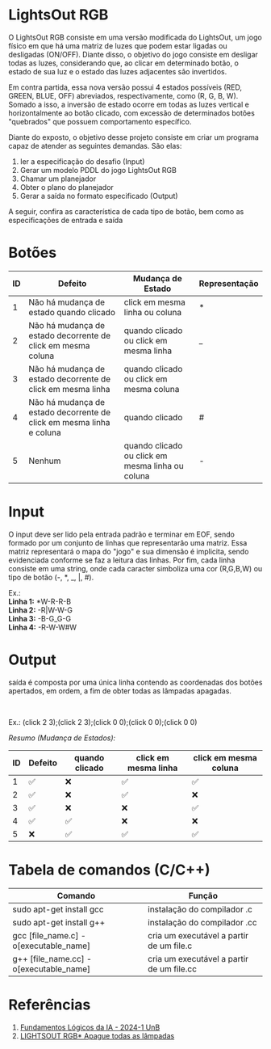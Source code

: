 # LightsOut RGB

<p>
 O LightsOut RGB consiste em uma versão modificada do LightsOut, um jogo físico em que há uma matriz de luzes que podem estar ligadas ou desligadas (ON/OFF). Diante disso, o objetivo do jogo consiste em desligar todas as luzes, considerando que, ao clicar em determinado botão, o estado de sua luz e o estado das luzes adjacentes são invertidos. 
</p>
 Em contra partida, essa nova versão possui 4 estados possíveis (RED, GREEN, BLUE, OFF) abreviados, respectivamente, como (R, G, B, W). Somado a isso, a inversão de estado ocorre em todas as luzes vertical e horizontalmente ao botão clicado, com excessão de determinados botões "quebrados" que possuem comportamento específico. 
<p>

<p>
 Diante do exposto, o objetivo desse projeto consiste em criar um programa capaz de atender as seguintes demandas. São elas: 
</p>

<ol>
<li>ler a especificação do desafio (Input)</li>
<li>Gerar um modelo PDDL do jogo LightsOut RGB</li>
<li>Chamar um planejador</li>
<li>Obter o plano do planejador</li>
<li>Gerar a saída no formato especificado (Output)</li>
</ol>

<p>
 A seguir, confira as característica de cada tipo de botão, bem como as especificações de entrada e saída
</p>

# Botões 

 ID |                               Defeito                                |                 Mudança de Estado                | Representação |
----| -------------------------------------------------------------------- | ------------------------------------------------ | ------------- |
1   |                Não há mudança de estado quando clicado               | click em mesma linha ou coluna                   |       *       |
2   |    Não há mudança de estado decorrente de click em mesma coluna      | quando clicado ou click em mesma linha           |       _       |
3   |    Não há mudança de estado decorrente de click em mesma linha       | quando clicado ou click em mesma coluna          |       |       |
4   | Não há mudança de estado decorrente de click em mesma linha e coluna | quando clicado                                   |       #       |
5   |                                 Nenhum                               | quando clicado ou click em mesma linha ou coluna |       -       |

# Input

<p>
 O input deve ser lido pela entrada padrão e terminar em EOF, sendo formado por um conjunto de linhas que representarão uma matriz. Essa matriz representará o mapa do "jogo" e sua dimensão é implicita, sendo evidenciada conforme se faz a leitura das linhas. Por fim, cada linha consiste em uma string, onde cada caracter simboliza uma cor (R,G,B,W) ou tipo de botão (-, *, _, |, #).
 </p>

<p>
Ex.:<br>
<strong>Linha 1:</strong> *W-R-R-B <br>
<strong>Linha 2:</strong> -R|W-W-G <br>
<strong>Linha 3:</strong> -B-G_G-G <br>
<strong>Linha 4:</strong> -R-W-W#W <br>
</p>

# Output

<p>
 saída é composta por uma única linha contendo as coordenadas dos botões apertados, em ordem, a fim de obter todas as lâmpadas apagadas.
</p>

<br>

<p>
 Ex.: (click 2 3);(click 2 3);(click 0 0);(click 0 0);(click 0 0)
</p>

<i>Resumo (Mudança de Estados):</i>

 ID |       Defeito      |    quando clicado  | click em mesma linha | click em mesma coluna |
----| ------------------ | ------------------ | -------------------- | --------------------- |
1   | :white_check_mark: |        :x:         |  :white_check_mark:  |  :white_check_mark:   |
2   | :white_check_mark: |        :x:         |  :white_check_mark:  |          :x:          |
3   | :white_check_mark: |        :x:         |         :x:          |  :white_check_mark:   |
4   | :white_check_mark: | :white_check_mark: |         :x:          |          :x:          |
5   |        :x:         | :white_check_mark: |  :white_check_mark:  |  :white_check_mark:   |

# Tabela de comandos (C/C++)

Comando   | Função
--------- | ------
sudo apt-get install gcc | instalação do compilador .c
sudo apt-get install g++ | instalação do compilador .cc
gcc [file_name.c] -o[executable_name] | cria um executável a partir de um file.c
g++ [file_name.cc] -o[executable_name] | cria um executável a partir de um file.cc

# Referências

<ol>
<li><a href="https://www.brunoribas.com.br/flia/2024-1/">Fundamentos Lógicos da IA - 2024-1
UnB</a></li>
<li><a href="https://www.brunoribas.com.br/flia/2024-1/lightsoutrgb.html">LIGHTSOUT RGB* Apague todas as lâmpadas</a></li>
<ol>

